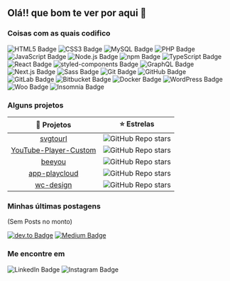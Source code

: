 ## Olá!! que bom te ver por aqui 👋
<!--
**eulukasthyago/eulukasthyago** is a ✨ _special_ ✨ repository because its `README.md` (this file) appears on your GitHub profile.

Here are some ideas to get you started:

- 🔭 I’m currently working on ...
- 🌱 I’m currently learning ...
- 👯 I’m looking to collaborate on ...
- 🤔 I’m looking for help with ...
- 💬 Ask me about ...
- 📫 How to reach me: ...
- 😄 Pronouns: ...
- ⚡ Fun fact: ...
-->

### Coisas com as quais codifico

![HTML5 Badge](https://img.shields.io/badge/HTML5-E34F26?logo=html5&logoColor=fff&style=flat-square)
![CSS3 Badge](https://img.shields.io/badge/CSS3-1572B6?logo=css3&logoColor=fff&style=flat-square)
![MySQL Badge](https://img.shields.io/badge/MySQL-4479A1?logo=mysql&logoColor=fff&style=flat-square)
![PHP Badge](https://img.shields.io/badge/PHP-777BB4?logo=php&logoColor=fff&style=flat-square)
![JavaScript Badge](https://img.shields.io/badge/JavaScript-F7DF1E?logo=javascript&logoColor=2a2a2a&textColor=fff&style=flat-square)
![Node.js Badge](https://img.shields.io/badge/Node.js-393?logo=nodedotjs&logoColor=fff&style=flat-square)
![npm Badge](https://img.shields.io/badge/npm-CB3837?logo=npm&logoColor=fff&style=flat-square)
![TypeScript Badge](https://img.shields.io/badge/TypeScript-3178C6?logo=typescript&logoColor=fff&style=flat-square)
![React Badge](https://img.shields.io/badge/React-61DAFB?logo=react&logoColor=2a2a2a&style=flat-square)
![styled-components Badge](https://img.shields.io/badge/styled--components-DB7093?logo=styledcomponents&logoColor=fff&style=flat-square)
![GraphQL Badge](https://img.shields.io/badge/GraphQL-E10098?logo=graphql&logoColor=fff&style=flat-square)
![Next.js Badge](https://img.shields.io/badge/Next.js-2a2a2a?logo=nextdotjs&logoColor=fff&style=flat-square)
![Sass Badge](https://img.shields.io/badge/Sass-C69?logo=sass&logoColor=fff&style=flat-square)
![Git Badge](https://img.shields.io/badge/Git-F05032?logo=git&logoColor=fff&style=flat-square)
![GitHub Badge](https://img.shields.io/badge/GitHub-2a2a2a?logo=github&logoColor=fff&style=flat-square)
![GitLab Badge](https://img.shields.io/badge/GitLab-FC6D26?logo=gitlab&logoColor=fff&style=flat-square)
![Bitbucket Badge](https://img.shields.io/badge/Bitbucket-0052CC?logo=bitbucket&logoColor=fff&style=flat-square)
![Docker Badge](https://img.shields.io/badge/Docker-2496ED?logo=docker&logoColor=fff&style=flat-square)
![WordPress Badge](https://img.shields.io/badge/WordPress-21759B?logo=wordpress&logoColor=fff&style=flat-square)
![Woo Badge](https://img.shields.io/badge/Woo-96588A?logo=woo&logoColor=fff&style=flat-square)
![Insomnia Badge](https://img.shields.io/badge/Insomnia-4000BF?logo=insomnia&logoColor=fff&style=flat-square)


### Alguns projetos
|                                    🎁 Projetos                                   	|                                                                  ⭐️ Estrelas                                                                 	|
|:-------------------------------------------------------------------------------:	|:-------------------------------------------------------------------------------------------------------------------------------------------:	|
| [svgtourl](https://github.com/webcolmeia/svgtourl)                              	| ![GitHub Repo stars](https://img.shields.io/github/stars/webcolmeia/svgtourl?color=%23ff6600&logo=github&style=flat-square)                 	|
| [YouTube-Player-Custom](https://github.com/eulukasthyago/YouTube-Player-Custom) 	| ![GitHub Repo stars](https://img.shields.io/github/stars/eulukasthyago/YouTube-Player-Custom?color=%23ff6600&logo=github&style=flat-square) 	|
| [beeyou](https://github.com/eulukasthyago/beeyou)                               	| ![GitHub Repo stars](https://img.shields.io/github/stars/eulukasthyago/beeyou?color=%23ff6600&logo=github&style=flat-square)                	|
| [app-playcloud](https://github.com/webplayclod/app-playcloud)                   	| ![GitHub Repo stars](https://img.shields.io/github/stars/webplayclod/app-playcloud?color=%23ff6600&logo=github&style=flat-square)           	|
| [wc-design](https://github.com/eulukasthyago/wc-design)                         	| ![GitHub Repo stars](https://img.shields.io/github/stars/eulukasthyago/wc-design?color=%23ff6600&logo=github&style=flat-square)             	|

### Minhas últimas postagens
(Sem Posts no monto)

[![dev.to Badge](https://img.shields.io/badge/dev.to-2a2a2a?logo=devdotto&logoColor=fff&style=flat-square)](https://dev.to/eulukasthyago)
[![Medium Badge](https://img.shields.io/badge/Medium-2a2a2a?logo=medium&logoColor=fff&style=flat-square)](https://medium.com/@eulukasthyago)

### Me encontre em
![LinkedIn Badge](https://img.shields.io/badge/LinkedIn-0A66C2?logo=linkedin&logoColor=fff&style=flat-square)
![Instagram Badge](https://img.shields.io/badge/Instagram-E4405F?logo=instagram&logoColor=fff&style=flat-square)


<!-- [![Lucas Tiago](https://github-readme-stats.vercel.app/api?username=eulukasthyago&show_icons=true&theme=gruvbox)](https://github.com/eulukasthyago)
<br />
[![Top Langs](https://github-readme-stats.vercel.app/api/top-langs/?username=eulukasthyago&layout=compact&theme=gruvbox)](https://github.com/eulukasthyago) -->
